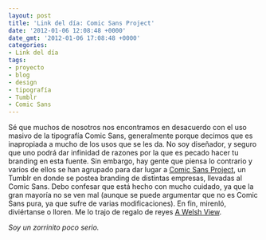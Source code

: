 ```yaml
---
layout: post
title: 'Link del día: Comic Sans Project'
date: '2012-01-06 12:08:48 +0000'
date_gmt: '2012-01-06 17:08:48 +0000'
categories:
- Link del día
tags:
- proyecto
- blog
- design
- tipografía
- Tumblr
- Comic Sans
---
```


Sé que muchos de nosotros nos encontramos en desacuerdo con el uso masivo de la tipografía Comic Sans, generalmente porque decimos que es inapropiada a mucho de los usos que se les da. No soy diseñador, y seguro que uno podrá dar infinidad de razones por la que es pecado hacer tu branding en esta fuente. Sin embargo, hay gente que piensa lo contrario y varios de ellos se han agrupado para dar lugar a [Comic Sans Project](http://comicsansproject.tumblr.com/), un Tumblr en donde se postea branding de distintas empresas, llevadas al Comic Sans. Debo confesar que está hecho con mucho cuidado, ya que la gran mayoría no se ven mal (aunque se puede argumentar que no es Comic Sans pura, ya que sufre de varias modificaciones). En fin, mirenló, diviértanse o lloren. Me lo trajo de regalo de reyes [A Welsh View](http://xo.typepad.com/blog/2011/12/comic-sans-project.html).

_Soy un zorrinito poco serio._
